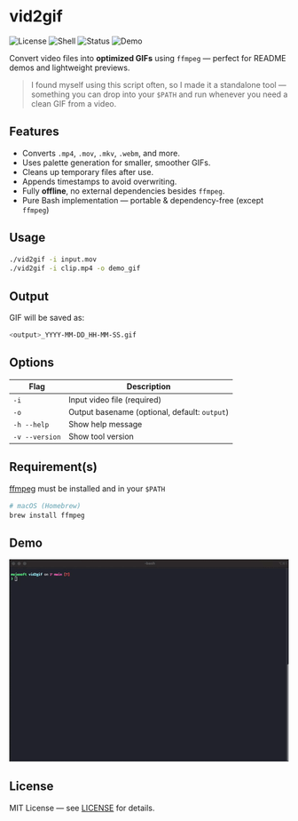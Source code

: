 # vid2gif
![License](https://img.shields.io/badge/license-MIT-green)
![Shell](https://img.shields.io/badge/shell-bash-blue)
![Status](https://img.shields.io/badge/status-stable-brightgreen)
![Demo](https://img.shields.io/badge/demo-available-blueviolet)

Convert video files into **optimized GIFs** using `ffmpeg` — perfect for README demos and lightweight previews.

> I found myself using this script often, so I made it a standalone tool — something you can drop into your `$PATH` and run whenever you need a clean GIF from a video.


## Features

- Converts `.mp4`, `.mov`, `.mkv`, `.webm`, and more.
- Uses palette generation for smaller, smoother GIFs.
- Cleans up temporary files after use.
- Appends timestamps to avoid overwriting.
- Fully **offline**, no external dependencies besides `ffmpeg`.
- Pure Bash implementation — portable & dependency-free (except `ffmpeg`)


## Usage

```bash
./vid2gif -i input.mov
./vid2gif -i clip.mp4 -o demo_gif
```

## Output
GIF will be saved as:
```bash
<output>_YYYY-MM-DD_HH-MM-SS.gif
```

## Options

| Flag                | Description                                  |
|--------------       |----------------------------------------------|
| `-i`                | Input video file (required)                  |
| `-o`                | Output basename (optional, default: `output`)|
| `-h --help`         | Show help message                            |
| `-v --version`      | Show tool version                            |


## Requirement(s)

[ffmpeg](https://ffmpeg.org) must be installed and in your `$PATH`

```bash
# macOS (Homebrew)
brew install ffmpeg
```


## Demo

![Demo GIF](demo.gif)


## License

MIT License — see [LICENSE](./LICENSE) for details.